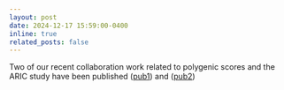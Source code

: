 ```yaml
---
layout: post
date: 2024-12-17 15:59:00-0400
inline: true
related_posts: false
---
```


Two of our recent collaboration work related to polygenic scores and the ARIC study have been published ([pub1](https://www.ahajournals.org/doi/10.1161/CIRCIMAGING.123.016377)) and ([pub2](https://aacrjournals.org/cancerpreventionresearch/article-abstract/doi/10.1158/1940-6207.CAPR-24-0208/750557/Alcohol-consumption-does-not-modify-the-polygenic?redirectedFrom=fulltext))

